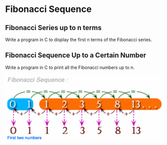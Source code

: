 # Fibonacci Sequence

## Fibonacci Series up to n terms

Write a program in C to display the first n terms of the Fibonacci series.

## Fibonacci Sequence Up to a Certain Number

Write a program in C to print all the Fibonacci numbers up to n.

![Fibonacci Sequence](fibonacci_sequence.png)
